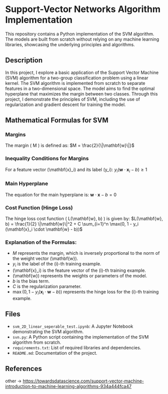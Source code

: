 # Support-Vector Networks Algorithm Implementation

This repository contains a Python implementation of the SVM algorithm. The models are built from scratch without relying on any machine learning libraries, showcasing the underlying principles and algorithms.

## Description

In this project, I explore a basic application of the Support Vector Machine (SVM) algorithm for a two-group classification problem using a linear kernel. The SVM algorithm is implemented from scratch to separate features in a two-dimensional space. The model aims to find the optimal hyperplane that maximizes the margin between two classes. Through this project, I demonstrate the principles of SVM, including the use of regularization and gradient descent for training the model.

## Mathematical Formulas for SVM

### Margins
The margin \( M \) is defined as:
$M = \frac{2}{\|\mathbf{w}\|}$

### Inequality Conditions for Margins
For a feature vector \(\mathbf{x}_i\) and its label \(y_i\):
$y_i (\mathbf{w} \cdot \mathbf{x}_i - b) \geq 1$

### Main Hyperplane
The equation for the main hyperplane is:
$\mathbf{w} \cdot \mathbf{x} - b = 0$

### Cost Function (Hinge Loss)
The hinge loss cost function \( L(\mathbf{w}, b) \) is given by:
$L(\mathbf{w}, b) = \frac{1}{2} \|\mathbf{w}\|^2 + C \sum_{i=1}^n \max(0, 1 - y_i (\mathbf{x}_i \cdot \mathbf{w} - b))$

### Explanation of the Formulas:
- $M$ represents the margin, which is inversely proportional to the norm of the weight vector \(\mathbf{w}\).
- $y_i$ is the label of the \(i\)-th training example.
- \(\mathbf{x}_i\) is the feature vector of the \(i\)-th training example.
- \(\mathbf{w}\) represents the weights or parameters of the model.
- $b$ is the bias term.
- $C$ is the regularization parameter.
- $\max(0, 1 - y_i (\mathbf{x}_i \cdot \mathbf{w} - b))$ represents the hinge loss for the \(i\)-th training example.

## Files

- `svm_2D_linear_seperable_test.ipynb`: A Jupyter Notebook demonstrating the SVM algorithm.
- `svn.py`: A Python script containing the implementation of the SVM algorithm from scratch.
- `requirements.txt`: List of required libraries and dependencies.
- `README.md`: Documentation of the project.

## References

other -> https://towardsdatascience.com/support-vector-machine-introduction-to-machine-learning-algorithms-934a444fca47
